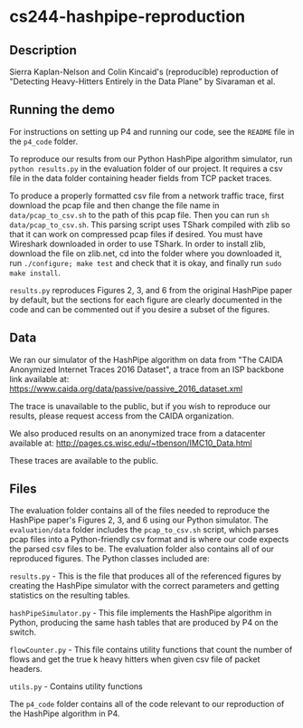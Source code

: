 # cs244-hashpipe-reproduction

## Description
Sierra Kaplan-Nelson and Colin Kincaid's (reproducible) reproduction of "Detecting Heavy-Hitters Entirely in the Data Plane" by Sivaraman et al.


## Running the demo

For instructions on setting up P4 and running our code, see the `README` file in the `p4_code` folder.

To reproduce our results from our Python HashPipe algorithm simulator, run `python results.py` in the evaluation folder of our project. It requires a csv file in the data folder containing header fields from TCP packet traces.

To produce a properly formatted csv file from a network traffic trace, first download the pcap file and then change the file name in `data/pcap_to_csv.sh` to the path of this pcap file. Then you can run `sh data/pcap_to_csv.sh`. This parsing script uses TShark compiled with zlib so that it can work on compressed pcap files if desired. You must have Wireshark downloaded in order to use TShark. In order to install zlib, download the file on zlib.net, cd into the folder where you downloaded it, run `./configure; make test` and check that it is okay, and finally run `sudo make install`.

`results.py` reproduces Figures 2, 3, and 6 from the original HashPipe paper by default, but the sections for each figure are clearly documented in the code and can be commented out if you desire a subset of the figures.

## Data

We ran our simulator of the HashPipe algorithm on data from "The CAIDA Anonymized Internet Traces 2016 Dataset", a trace from an ISP backbone link available at:
https://www.caida.org/data/passive/passive_2016_dataset.xml

The trace is unavailable to the public, but if you wish to reproduce our results, please request access from the CAIDA organization.

We also produced results on an anonymized trace from a datacenter available at:
http://pages.cs.wisc.edu/~tbenson/IMC10_Data.html

These traces are available to the public.

## Files

The evaluation folder contains all of the files needed to reproduce the HashPipe paper's Figures 2, 3, and 6 using our Python simulator. The `evaluation/data` folder includes the `pcap_to_csv.sh` script, which parses pcap files into a Python-friendly csv format and is where our code expects the parsed csv files to be. The evaluation folder also contains all of our reproduced figures. The Python classes included are:

`results.py` - This is the file that produces all of the referenced figures by creating the HashPipe simulator with the correct parameters and getting statistics on the resulting tables. 

`hashPipeSimulator.py` - This file implements the HashPipe algorithm in Python, producing the same hash tables that are produced by P4 on the switch.

`flowCounter.py` - This file contains utility functions that count the number of flows and get the true k heavy hitters when given csv file of packet headers.

`utils.py` - Contains utility functions

The `p4_code` folder contains all of the code relevant to our reproduction of the HashPipe algorithm in P4.
